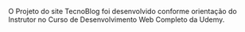 O Projeto do site TecnoBlog foi desenvolvido conforme orientação do Instrutor no Curso de Desenvolvimento Web Completo da Udemy.

